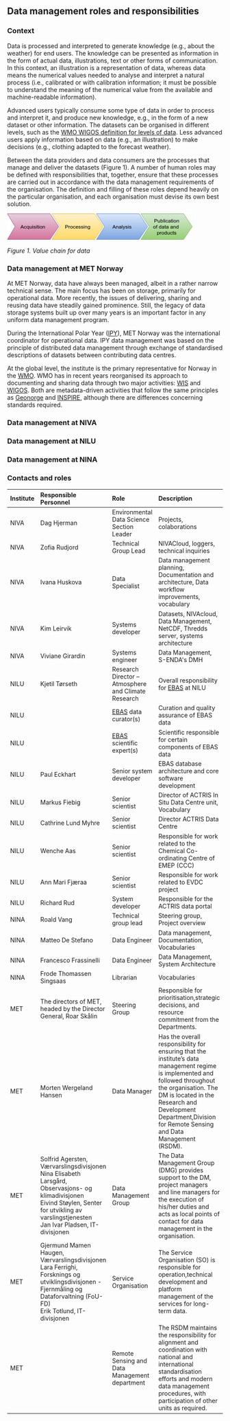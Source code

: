 ## Data management roles and responsibilities
### Context
Data is processed and interpreted to generate knowledge (e.g., about the weather) for end users. The knowledge can be presented as information in the form of actual data, illustrations, text or other forms of communication. In this context, an illustration is a representation of data, whereas data means the numerical values needed to analyse and interpret a natural process (i.e., calibrated or with calibration information; it must be possible to understand the meaning of the numerical value from the available and machine-readable information).

Advanced users typically consume some type of data in order to process and interpret it, and produce new knowledge, e.g., in the form of a new dataset or other information. The datasets can be organised in different levels, such as the [WMO WIGOS definition for levels of data](https://codes.wmo.int/wmdr/_SourceOfObservation). Less advanced users apply information based on data (e.g., an illustration) to make decisions (e.g., clothing adapted to the forecast weather).

Between the data providers and data consumers are the processes that manage and deliver the datasets (Figure 1). A number of human roles may be defined with responsibilities that, together, ensure that these processes are carried out in accordance with the data management requirements of the organisation. The definition and filling of these roles depend heavily on the particular organisation, and each organisation must devise its own best solution.

![value_chain](https://github.com/S-ENDA/data-management-handbook/blob/master/source/images/value_chain.png)

*Figure 1. Value chain for data*

### Data management at MET Norway  
At MET Norway, data have always been managed, albeit in a rather narrow technical sense. The main focus has been on storage, primarily for operational data. More recently, the issues of delivering, sharing and reusing data have steadily gained prominence. Still, the legacy of data storage systems built up over many years is an important factor in any uniform data management program.

During the International Polar Year ([IPY](https://public.wmo.int/en/bulletin/international-polar-year-2007-2008)), MET Norway was the international coordinator for operational data. IPY data management was based on the principle of distributed data management through exchange of standardised descriptions of datasets between contributing data centres.

At the global level, the institute is the primary representative for Norway in the [WMO](https://public.wmo.int/en). WMO has in recent years reorganised its approach to documenting and sharing data through two major activities: [WIS](https://community.wmo.int/en/activity-areas/wis) and [WIGOS](https://community.wmo.int/en/activity-areas/WIGOS). Both are metadata-driven activities that follow the same principles as [Geonorge](https://www.geonorge.no/en/) and [INSPIRE](https://inspire.ec.europa.eu/), although there are differences concerning standards required.

### Data management at NIVA

### Data management at NILU

### Data management at NINA

### Contacts and roles

| Institute      | Responsible Personnel                | Role                                                | Description                                                                                                | Contact                  |
|:---------------|:--------------------|:----------------------------------------------------|:---------------------------------------------------------------------------------------------------------|:-------------------------|
| NIVA           | Dag Hjerman         | Environmental Data Science Section Leader           | Projects, colaborations                                                                                  | dhj@niva.no              |
| NIVA           | Zofia Rudjord       | Technical Group Lead                                | NIVACloud, loggers, technical inquiries                                                                  | Zofia.Rudjord@niva.no    |
| NIVA           | Ivana Huskova       | Data Specialist                                     | Data management planning, Documentation and architecture, Data workflow improvements, vocabulary | ivana.huskova@niva.no    |
| NIVA           | Kim Leirvik         | Systems developer                                   | Datasets, NIVAcloud, Data Management, NetCDF, Thredds server, systems architecture                                            | kim.leirvik@niva.no      |
| NIVA           | Viviane Girardin    | Systems engineer                                    | Data Management, S-ENDA's DMH                                               | viviane.girardin@niva.no |
| NILU           | Kjetil Tørseth      | Research Director – Atmosphere and Climate Research | Overall responsibility for [EBAS](acronym.md) at NILU                                                                  | kt@nilu.no               |
| NILU           |                     | [EBAS](acronym.md) data curator(s)                                 | Curation and quality assurance of EBAS data                                                              |                          |
| NILU           |                     | [EBAS](acronym.md) scientific expert(s)                              | Scientific responsible for certain components of EBAS data                                               |                          |
| NILU           | Paul Eckhart        | Senior system developer                             | EBAS database architecture and core software development                                                 | pe@nilu.no               |
| NILU           | Markus Fiebig       | Senior scientist                                    | Director of ACTRIS In Situ Data Centre unit, Vocabulary                                                              | mf@nilu.no               |
| NILU           | Cathrine Lund Myhre | Senior scientist                                    | Director ACTRIS Data Centre                                                                              | clm@nilu.no              |
| NILU           | Wenche Aas          | Senior scientist                                    | Responsible for work related to the Chemical Co-ordinating Centre of EMEP (CCC)                          | wa@nilu.no               |
| NILU           | Ann Mari Fjæraa     | Senior scientist                                    | Responsible for work related to EVDC project                                                             | amf@nilu.no              |
| NILU           | Richard Rud     | System developer                                    | Responsible for the ACTRIS data portal                                                             | ror@nilu.no              |
| NINA| Roald Vang          | Technical group lead| Steering group, Project overview                                                                         | roald.vang@nina.no|                          |
| NINA           | Matteo De Stefano   | Data Engineer                                       | Data management, Documentation, Vocabularies                                                             | matteo.destefano@nina.no |
|NINA| Francesco Frassinelli|Data Engineer| Data Management, System Architecture                                                                     |francesco.frassinelli@nina.no|
|NINA|Frode Thomassen Singsaas|Librarian| Vocabularies                                                                                             |frode.singsaas@nina.no|
MET|The directors of MET, headed by the Director General,  Roar Skålin|Steering Group|Responsible for prioritisation,strategic decisions, and resource commitment from the Departments.         |roars@met.no| 
|MET|Morten Wergeland Hansen|Data Manager|Has the overall responsibility for ensuring that the institute’s data management regime is implemented and followed throughout the organisation. The DM is located in the Research and Development Department,Division for Remote Sensing and Data Management (RSDM).    |mortenwh@met.no|
|MET|Solfrid Agersten, Værvarslingsdivisjonen<br> Nina Elisabeth Larsgård, Observasjons- og klimadivisjonen<br> Eivind Støylen, Senter for utvikling av varslingstjenesten<br> Jan Ivar Pladsen, IT-divisjonen|Data Management Group|The Data Management Group (DMG) provides support to the DM, project managers and line managers for the execution of his/her duties and acts as local points of contact for data management in the organisation.  |solfrida@met.no<br> ninael@met.no<br> eivinds@met.no<br> janip@met.no |
|MET|Gjermund Mamen Haugen, Værvarslingsdivisjonen <br> Lara Ferrighi, Forsknings og utviklingsdivisjonen - Fjernmåling og Dataforvaltning (FoU-FD) <br> Erik Totlund, IT-divisjonen| Service Organisation|The Service Organisation (SO) is responsible for operation,technical development and platform management of the services for long-term data. |gjermundmh@met.no<br> laraf@met.no<br> erikt@met.no|
|MET|| Remote Sensing and Data Management department |The RSDM maintains the responsibility for alignment and coordination with national and international standardisation efforts and modern data management procedures, with participation of other units as required. ||

